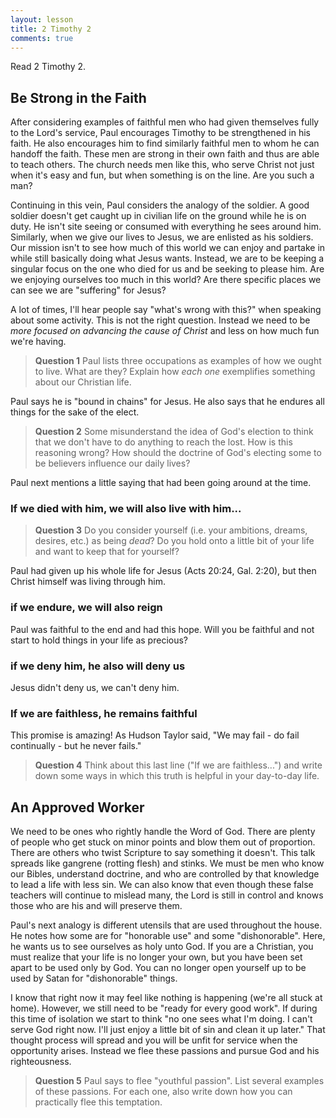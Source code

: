 ```yaml
---
layout: lesson
title: 2 Timothy 2
comments: true
---
```


Read 2 Timothy 2.

## Be Strong in the Faith

After considering examples of faithful men who had given themselves fully to the Lord's service, Paul encourages Timothy to be strengthened in his faith. He also encourages him to find similarly faithful men to whom he can handoff the faith. These men are strong in their own faith and thus are able to teach others. The church needs men like this, who serve Christ not just when it's easy and fun, but when something is on the line. Are you such a man?

Continuing in this vein, Paul considers the analogy of the soldier. A good soldier doesn't get caught up in civilian life on the ground while he is on duty. He isn't site seeing or consumed with everything he sees around him. Similarly, when we give our lives to Jesus, we are enlisted as his soldiers. Our mission isn't to see how much of this world we can enjoy and partake in while still basically doing what Jesus wants. Instead, we are to be keeping a singular focus on the one who died for us and be seeking to please him. Are we enjoying ourselves too much in this world? Are there specific places we can see we are "suffering" for Jesus?

A lot of times, I'll hear people say "what's wrong with this?" when speaking about some activity. This is not the right question. Instead we need to be *more focused on advancing the cause of Christ* and less on how much fun we're having.

> **Question 1** Paul lists three occupations as examples of how we ought to live. What are they? Explain how *each one* exemplifies something about our Christian life.

Paul says he is "bound in chains" for Jesus. He also says that he endures all things for the sake of the elect.

> **Question 2** Some misunderstand the idea of God's election to think that we don't have to do anything to reach the lost. How is this reasoning wrong? How should the doctrine of God's electing some to be believers influence our daily lives?

Paul next mentions a little saying that had been going around at the time.

### If we died with him, we will also live with him...


> **Question 3** Do you consider yourself (i.e. your ambitions, dreams, desires, etc.) as being *dead*? Do you hold onto a little bit of your life and want to keep that for yourself?

Paul had given up his whole life for Jesus (Acts 20:24, Gal. 2:20), but then Christ himself was living through him.

### if we endure, we will also reign

Paul was faithful to the end and had this hope. Will you be faithful and not start to hold things in your life as precious?

### if we deny him, he also will deny us

Jesus didn't deny us, we can't deny him.

### If we are faithless, he remains faithful

This promise is amazing! As Hudson Taylor said, "We may fail - do fail continually - but he never fails."

> **Question 4** Think about this last line ("If we are faithless...") and write down some ways in which this truth is helpful in your day-to-day life.

## An Approved Worker

We need to be ones who rightly handle the Word of God. There are plenty of people who get stuck on minor points and blow them out of proportion. There are others who twist Scripture to say something it doesn't. This talk spreads like gangrene (rotting flesh) and stinks. We must be men who know our Bibles, understand doctrine, and who are controlled by that knowledge to lead a life with less sin. We can also know that even though these false teachers will continue to mislead many, the Lord is still in control and knows those who are his and will preserve them.

Paul's next analogy is different utensils that are used throughout the house. He notes how some are for "honorable use" and some "dishonorable". Here, he wants us to see ourselves as holy unto God. If you are a Christian, you must realize that your life is no longer your own, but you have been set apart to be used only by God. You can no longer open yourself up to be used by Satan for "dishonorable" things.

I know that right now it may feel like nothing is happening (we're all stuck at home). However, we still need to be "ready for every good work". If during this time of isolation we start to think "no one sees what I'm doing. I can't serve God right now. I'll just enjoy a little bit of sin and clean it up later." That thought process will spread and you will be unfit for service when the opportunity arises. Instead we flee these passions and pursue God and his righteousness.

>**Question 5** Paul says to flee "youthful passion". List several examples of these passions. For each one, also write down how you can practically flee this temptation.
